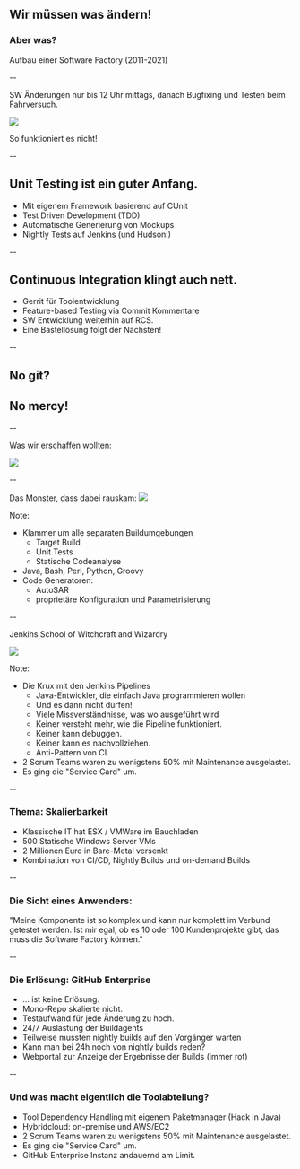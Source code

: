 ## Wir müssen was ändern!

### Aber was?

Aufbau einer Software Factory (2011-2021)  <!-- .element: class="fragment" -->

--

SW Änderungen nur bis 12 Uhr mittags, danach Bugfixing und Testen beim Fahrversuch.

![](images/sad-developer.png) <!-- .element width="40%" -->

So funktioniert es nicht!

--

## Unit Testing ist ein guter Anfang.

- Mit eigenem Framework basierend auf CUnit <!-- .element: class="fragment" -->
- Test Driven Development (TDD) <!-- .element: class="fragment" -->
- Automatische Generierung von Mockups <!-- .element: class="fragment" -->
- Nightly Tests auf Jenkins (und Hudson!) <!-- .element: class="fragment" -->

--

## Continuous Integration klingt auch nett.

- Gerrit für Toolentwicklung <!-- .element: class="fragment" -->
- Feature-based Testing via Commit Kommentare <!-- .element: class="fragment" -->
- SW Entwicklung weiterhin auf RCS. <!-- .element: class="fragment" -->
- Eine Bastellösung folgt der Nächsten! <!-- .element: class="fragment" -->

--

## No git? <!-- .element: class="r-fit-text" -->

## No mercy! <!-- .element: class="r-fit-text fragment" style="color:red" -->

--

Was wir erschaffen wollten:

![](images/sw-factory.png) <!-- .element height="60%" width="60%" -->

--

Das Monster, dass dabei rauskam:
![](images/jenkinstein.jpg) <!-- .element height="50%" width="50%" -->

Note:
- Klammer um alle separaten Buildumgebungen
  - Target Build
  - Unit Tests
  - Statische Codeanalyse
- Java, Bash, Perl, Python, Groovy
- Code Generatoren:
  - AutoSAR
  - proprietäre Konfiguration und Parametrisierung

--

Jenkins School of Witchcraft and Wizardry

![](images/jenkins-magic.png) <!-- .element height="60%" width="60%" -->

Note:

- Die Krux mit den Jenkins Pipelines
  - Java-Entwickler, die einfach Java programmieren wollen
  - Und es dann nicht dürfen!
  - Viele Missverständnisse, was wo ausgeführt wird
  - Keiner versteht mehr, wie die Pipeline funktioniert.
  - Keiner kann debuggen.
  - Keiner kann es nachvollziehen.
  - Anti-Pattern von CI.
- 2 Scrum Teams waren zu wenigstens 50% mit Maintenance ausgelastet.
- Es ging die "Service Card" um.

--

<!-- .slide: data-visibility="hidden" -->

### Thema: Skalierbarkeit

- Klassische IT hat ESX / VMWare im Bauchladen <!-- .element: class="fragment" -->
- 500 Statische Windows Server VMs <!-- .element: class="fragment" -->
- 2 Millionen Euro in Bare-Metal versenkt <!-- .element: class="fragment" -->
- Kombination von CI/CD, Nightly Builds und on-demand Builds <!-- .element: class="fragment" -->

--

<!-- .slide: data-visibility="hidden" -->

### Die Sicht eines Anwenders:

"Meine Komponente ist so komplex und kann nur komplett im Verbund getestet werden. Ist mir egal, ob es 10 oder 100 Kundenprojekte gibt, das muss die Software Factory können."

--

<!-- .slide: data-visibility="hidden" -->

### Die Erlösung: GitHub Enterprise

- ... ist keine Erlösung. <!-- .element: class="fragment" -->
- Mono-Repo skalierte nicht. <!-- .element: class="fragment" -->
- Testaufwand für jede Änderung zu hoch. <!-- .element: class="fragment" -->
- 24/7 Auslastung der Buildagents <!-- .element: class="fragment" -->
- Teilweise mussten nightly builds auf den Vorgänger warten <!-- .element: class="fragment" -->
- Kann man bei 24h noch von nightly builds reden? <!-- .element: class="fragment" -->
- Webportal zur Anzeige der Ergebnisse der Builds (immer rot) <!-- .element: class="fragment" -->

--

<!-- .slide: data-visibility="hidden" -->

### Und was macht eigentlich die Toolabteilung?

- Tool Dependency Handling mit eigenem Paketmanager (Hack in Java) <!-- .element: class="fragment" -->
- Hybridcloud: on-premise und AWS/EC2 <!-- .element: class="fragment" -->
- 2 Scrum Teams waren zu wenigstens 50% mit Maintenance ausgelastet. <!-- .element: class="fragment" -->
- Es ging die "Service Card" um. <!-- .element: class="fragment" -->
- GitHub Enterprise Instanz andauernd am Limit. <!-- .element: class="fragment" -->
